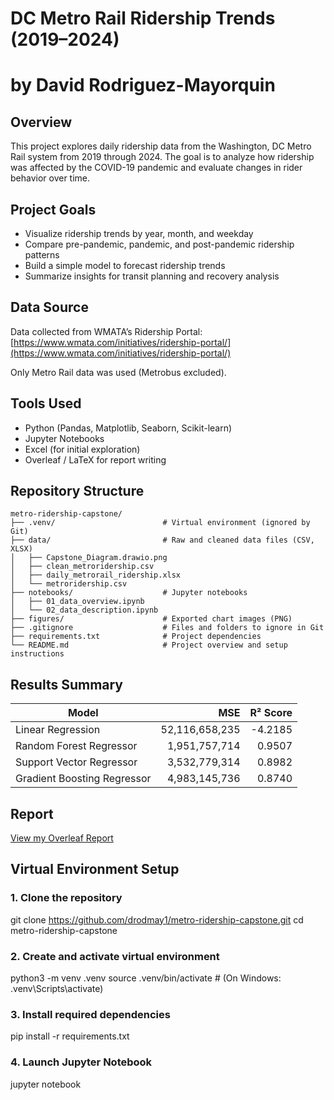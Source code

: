 # DC Metro Rail Ridership Trends (2019–2024)
# by David Rodriguez-Mayorquin

## Overview
This project explores daily ridership data from the Washington, DC Metro Rail system from 2019 through 2024. The goal is to analyze how ridership was affected by the COVID-19 pandemic and evaluate changes in rider behavior over time.

## Project Goals
- Visualize ridership trends by year, month, and weekday
- Compare pre-pandemic, pandemic, and post-pandemic ridership patterns
- Build a simple model to forecast ridership trends
- Summarize insights for transit planning and recovery analysis

## Data Source
Data collected from WMATA’s Ridership Portal:  
[https://www.wmata.com/initiatives/ridership-portal/](https://www.wmata.com/initiatives/ridership-portal/)

Only Metro Rail data was used (Metrobus excluded).

## Tools Used
- Python (Pandas, Matplotlib, Seaborn, Scikit-learn)
- Jupyter Notebooks
- Excel (for initial exploration)
- Overleaf / LaTeX for report writing

## Repository Structure

```
metro-ridership-capstone/
├── .venv/                        # Virtual environment (ignored by Git)
├── data/                         # Raw and cleaned data files (CSV, XLSX)
│   ├── Capstone_Diagram.drawio.png
│   ├── clean_metroridership.csv
│   ├── daily_metrorail_ridership.xlsx
│   └── metroridership.csv
├── notebooks/                    # Jupyter notebooks
│   ├── 01_data_overview.ipynb
│   └── 02_data_description.ipynb
├── figures/                      # Exported chart images (PNG)
├── .gitignore                    # Files and folders to ignore in Git
├── requirements.txt              # Project dependencies
└── README.md                     # Project overview and setup instructions
```


## Results Summary
| Model                      | MSE               | R² Score |
|---------------------------|------------------:|---------:|
| Linear Regression          | 52,116,658,235    | -4.2185  |
| Random Forest Regressor   | 1,951,757,714     | 0.9507   |
| Support Vector Regressor  | 3,532,779,314     | 0.8982   |
| Gradient Boosting Regressor | 4,983,145,736   | 0.8740   |


## Report
[View my Overleaf Report](https://www.overleaf.com/read/hxkvkcqksdhm#049a99)

## Virtual Environment Setup

### 1. Clone the repository
git clone https://github.com/drodmay1/metro-ridership-capstone.git
cd metro-ridership-capstone

### 2. Create and activate virtual environment
python3 -m venv .venv
source .venv/bin/activate  # (On Windows: .venv\Scripts\activate)

### 3. Install required dependencies
pip install -r requirements.txt

### 4. Launch Jupyter Notebook
jupyter notebook


